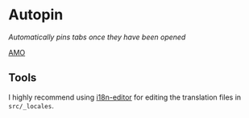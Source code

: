 # Autopin
_Automatically pins tabs once they have been opened_

[AMO](https://addons.mozilla.org/de/firefox/addon/autopin_nw520/)

## Tools
I highly recommend using [i18n-editor](https://github.com/jcbvm/i18n-editor) for editing the translation files in `src/_locales`.